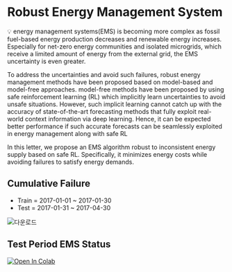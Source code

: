 # Robust Energy Management System

💡 energy management systems(EMS) is becoming more complex as fossil fuel-based energy production decreases and renewable energy increases. Especially for net-zero energy communities and isolated microgrids, which receive a limited amount of energy from the external grid, the EMS uncertainty is even greater.

 To address the uncertainties and avoid such failures, robust energy management methods have been proposed based on model-based and model-free approaches. model-free methods have been proposed by using safe reinforcement learning (RL) which implicitly learn uncertainties to avoid unsafe situations. However, such implicit learning cannot catch up with the accuracy of state-of-the-art forecasting methods that fully exploit real-world context information via deep learning. Hence, it can be expected better performance if such accurate forecasts can be seamlessly exploited in energy management along with safe RL 
 
 In this letter, we propose an EMS algorithm robust to inconsistent energy supply based on safe RL. Specifically, it minimizes energy costs while avoiding failures to satisfy energy demands.

## Cumulative Failure
- Train = 2017-01-01 ~ 2017-01-30
- Test = 2017-01-31 ~ 2017-04-30

![다운로드](https://user-images.githubusercontent.com/79639187/212813389-200feb7b-49fe-42c0-a5b2-c3fed5721a28.png)

## Test Period EMS Status

[![Open In Colab](https://colab.research.google.com/assets/colab-badge.svg)](https://colab.research.google.com/drive/1sATG9i3L3rPnJGTI1ObhOENNJjhibTaF#scrollTo=zTINcb41GUtP)
